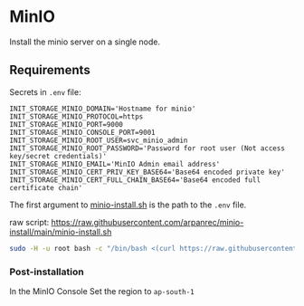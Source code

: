 
# MinIO

Install the minio server on a single node.

## Requirements

Secrets in `.env` file:

```env
INIT_STORAGE_MINIO_DOMAIN='Hostname for minio'
INIT_STORAGE_MINIO_PROTOCOL=https
INIT_STORAGE_MINIO_PORT=9000
INIT_STORAGE_MINIO_CONSOLE_PORT=9001
INIT_STORAGE_MINIO_ROOT_USER=svc_minio_admin
INIT_STORAGE_MINIO_ROOT_PASSWORD='Password for root user (Not access key/secret credentials)'
INIT_STORAGE_MINIO_EMAIL='MinIO Admin email address'
INIT_STORAGE_MINIO_CERT_PRIV_KEY_BASE64='Base64 encoded private key'
INIT_STORAGE_MINIO_CERT_FULL_CHAIN_BASE64='Base64 encoded full certificate chain'
```

The first argument to [minio-install.sh](/minio-install.sh) is the path to the `.env` file.

raw script: <https://raw.githubusercontent.com/arpanrec/minio-install/main/minio-install.sh>

```bash
sudo -H -u root bash -c "/bin/bash <(curl https://raw.githubusercontent.com/arpanrec/minio-install/main/minio-install.sh) $(realpath .env)"
```

### Post-installation

In the MinIO Console Set the region to `ap-south-1`
